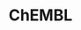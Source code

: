 ---
layout: default
bigquery: https://console.cloud.google.com/bigquery?p=patents-public-data&d=ebi_chembl&page=dataset
citation: '"The ChEMBL database in 2017." Anna Gaulton, Anne Hersey, Michał Nowotka,
  A Patrícia Bento, Jon Chambers, David Mendez, Prudence Mutowo, Francis Atkinson,
  Louisa J Bellis, Elena Cibrián-Uhalte, Mark Davies, Nathan Dedman, Anneli Karlsson,
  María Paula Magariños, John P Overington, George Papadatos, Ines Smit, Andrew R
  Leach Nucleic acids Research (2017) 45 (Database Issue), D945-D954'
contributors: European Bioinformatics Institute
cost: None
description: ChEMBL Data is a manually curated database of small molecules used in
  drug discovery, including information about existing patented drugs.
documentation: 'schema: https://www.ebi.ac.uk/chembl/db_schema


  '
last_edit: Mon, 04 Apr 2022 19:07:30 GMT
location: https://console.cloud.google.com/marketplace/product/google_patents_public_datasets/chembl
maintained_by: EMBL-EBI, an outstation of European Molecular Biology Laboratory
related_publications: '

  ChEMBL: towards direct deposition of bioassay data.


  Mendez D, Gaulton A, Bento AP, Chambers J, De Veij M, Félix E, Magariños MP, Mosquera
  JF, Mutowo P, Nowotka M, Gordillo-Marañón M, Hunter F, Junco L, Mugumbate G, Rodriguez-Lopez
  M, Atkinson F, Bosc N, Radoux CJ, Segura-Cabrera A, Hersey A, Leach AR.


  — Nucleic Acids Res. 2019; 47(D1):D930-D940. doi: 10.1093/nar/gky1075

  '
schema_fields: '[''direct_interaction'', ''version'', ''site_name'', ''target_type'',
  ''active_ingredient'', ''std_act_id'', ''product_id'', ''therapeutic_flag'', ''biocomp_id'',
  ''frac_code'', ''l5'', ''src_description'', ''assay_category'', ''l7'', ''cidx'',
  ''targcomp_id'', ''standard_inchi'', ''relationship'', ''normal_range_min'', ''frac_class_id'',
  ''abstract'', ''qudt_units'', ''acd_most_apka'', ''caloha_id'', ''assay_source'',
  ''domain_name'', ''curation_comment'', ''who_name'', ''assay_cell_type'', ''dosed_ingredient'',
  ''related_tid'', ''prediction_method'', ''standard_flag'', ''syn_type'', ''irac_code'',
  ''cell_id'', ''cell_source_tissue'', ''enzyme_tid'', ''approval_date'', ''first_page'',
  ''ingredient'', ''bto_id'', ''molsyn_id'', ''mw_freebase'', ''protein_class_synonym'',
  ''parent_go_id'', ''go_id'', ''cx_logp'', ''research_stem'', ''parent_id'', ''year'',
  ''comp_go_id'', ''mw_monoisotopic'', ''oral'', ''level3'', ''route'', ''hbd'', ''acd_logd'',
  ''company'', ''end_position'', ''trade_name'', ''drug_substance_flag'', ''hrac_class_id'',
  ''mol_hrac_id'', ''ridx'', ''withdrawn_reason'', ''tissue_id'', ''innovator_company'',
  ''bei'', ''mc_target_type'', ''mc_tax_id'', ''lle'', ''standard_units'', ''source_domain_id'',
  ''annotation'', ''published_type'', ''first_in_class'', ''aidx'', ''domain_type'',
  ''dosage_form'', ''upper_value'', ''full_mwt'', ''drugind_id'', ''variant_id'',
  ''tid_fixed'', ''doc_type'', ''relation'', ''mc_target_accession'', ''pathway_key'',
  ''smid'', ''cell_source_organism'', ''level5'', ''withdrawn_country'', ''entity_type'',
  ''rgid'', ''creation_date'', ''applicant_full_name'', ''ddd_units'', ''assay_type'',
  ''result_flag'', ''num_alerts'', ''withdrawn_class'', ''stem_class'', ''protein_class_desc'',
  ''cl_lincs_id'', ''component_synonym'', ''doc_id'', ''src_assay_id'', ''country'',
  ''comments'', ''parent_type'', ''rtb'', ''sei'', ''previous_company'', ''ref_url'',
  ''assay_strain'', ''status'', ''efo_term'', ''ass_cls_map_id'', ''prod_pat_id'',
  ''aspect'', ''standard_text_value'', ''chembl_id'', ''disease_efficacy'', ''efo_id'',
  ''set_name'', ''priority'', ''pchembl_value'', ''published_relation'', ''pref_name'',
  ''l4'', ''max_phase'', ''uo_units'', ''black_box_warning'', ''chirality'', ''doi'',
  ''indref_id'', ''short_name'', ''text_value'', ''molfile'', ''record_id'', ''warning_id'',
  ''delist_flag'', ''level1'', ''last_page'', ''active_molregno'', ''alert_set_id'',
  ''patent_no'', ''domain_id'', ''subgroup'', ''src_id'', ''class_level'', ''met_id'',
  ''ddd_id'', ''first_approval'', ''mc_organism'', ''bao_endpoint'', ''potential_duplicate'',
  ''component_id'', ''parameter_value'', ''name'', ''bao_format'', ''enzyme_name'',
  ''assay_desc'', ''target_desc'', ''warning_description'', ''ddd_comment'', ''selectivity_comment'',
  ''ap_id'', ''journal'', ''alogp'', ''level4'', ''metref_id'', ''who_extra'', ''topical'',
  ''source'', ''standard_inchi_key'', ''major_class'', ''cell_source_tax_id'', ''num_lipinski_ro5_violations'',
  ''ref_type'', ''level2'', ''orig_description'', ''canonical_smiles'', ''mol_atc_id'',
  ''assay_class_id'', ''clo_id'', ''irac_class_id'', ''uberon_id'', ''max_phase_for_ind'',
  ''warning_class'', ''polymer_flag'', ''molecular_species'', ''mesh_id'', ''cx_most_bpka'',
  ''cell_ontology_id'', ''oc_id'', ''mc_target_name'', ''accession'', ''l8'', ''parenteral'',
  ''mol_irac_id'', ''level3_description'', ''helm_notation'', ''activity_count'',
  ''targrel_id'', ''standard_value'', ''prodrug'', ''hba'', ''mec_id'', ''usan_stem_id'',
  ''drug_product_flag'', ''hba_lipinski'', ''mecref_id'', ''psa'', ''domain_description'',
  ''activity_comment'', ''publication_number'', ''assay_param_id'', ''parent_molregno'',
  ''met_conversion'', ''mutation'', ''cell_description'', ''co_stem_id'', ''cx_most_apka'',
  ''relationship_type'', ''confidence_score'', ''assay_organism'', ''aromatic_rings'',
  ''src_short_name'', ''ddd_admr'', ''binding_site_comment'', ''formulation_id'',
  ''assay_tissue'', ''volume'', ''cx_logd'', ''compsyn_id'', ''issue'', ''warnref_id'',
  ''l1'', ''activity_id'', ''mechanism_comment'', ''nda_type'', ''mechanism_of_action'',
  ''label'', ''hbd_lipinski'', ''met_comment'', ''curated_by'', ''entity_id'', ''level2_description'',
  ''alert_id'', ''usan_substem'', ''downgraded'', ''strength'', ''pubmed_id'', ''drug_record_id'',
  ''metabolite_record_id'', ''patent_expire_date'', ''res_stem_id'', ''natural_product'',
  ''stat'', ''cpd_str_alert_id'', ''molecular_mechanism'', ''site_residues'', ''mesh_heading'',
  ''acd_most_bpka'', ''db_source'', ''target_mapping'', ''warning_year'', ''homologue'',
  ''as_id'', ''last_active'', ''l3'', ''description'', ''job_id'', ''num_ro5_violations'',
  ''tax_id'', ''l2'', ''ref_id'', ''sitecomp_id'', ''submission_date'', ''action_type'',
  ''cell_name'', ''usan_stem'', ''confidence'', ''molecule_type'', ''availability_type'',
  ''level4_description'', ''full_molformula'', ''patent_id'', ''l6'', ''le'', ''warning_country'',
  ''relationship_desc'', ''class_type'', ''assay_test_type'', ''path'', ''ad_type'',
  ''stem'', ''db_version'', ''smarts'', ''toid'', ''standard_upper_value'', ''updated_on'',
  ''authors'', ''usan_stem_definition'', ''atc_code'', ''log_id'', ''bao_id'', ''compound_key'',
  ''ro3_pass'', ''component_type'', ''structure_type'', ''value'', ''sequence_md5sum'',
  ''cellosaurus_id'', ''indication_class'', ''actsm_id'', ''acd_logp'', ''normal_range_max'',
  ''level1_description'', ''protein_class_id'', ''patent_use_code'', ''ddd_value'',
  ''assay_tax_id'', ''definition'', ''sequence'', ''inorganic_flag'', ''chebi_par_id'',
  ''units'', ''type'', ''site_id'', ''qed_weighted'', ''published_units'', ''organism'',
  ''src_compound_id'', ''species_group_flag'', ''idx'', ''alert_name'', ''tid'', ''tbl'',
  ''compd_id'', ''compound_name'', ''assay_subcellular_fraction'', ''molregno'', ''predbind_id'',
  ''standard_relation'', ''standard_type'', ''title'', ''published_value'', ''start_position'',
  ''updated_by'', ''usan_year'', ''withdrawn_flag'', ''synonyms'', ''assay_id'', ''pathway_id'',
  ''protclasssyn_id'', ''substrate_record_id'', ''comp_class_id'', ''warning_type'',
  ''isoform'', ''data_validity_comment'', ''withdrawn_year'', ''parameter_type'',
  ''hrac_code'', ''heavy_atoms'', ''mol_frac_id'']'
shortname: chembl
tags:
- biotechnology
- health
- chemical
- bioinformatics
- medical
terms_of_use: CC BY-SA 3.0
title: ChEMBL
uuid: e232a192-965c-4ec9-904c-155b6dfe56c5
---
